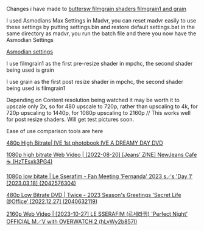 Changes i have made to [buttersw filmgrain shaders filmgrain1 and grain](https://github.com/butterw/bShaders)

I used Asmodians Max Settings in Madvr, you can reset madvr easily to use these settings by putting settings.bin and restore default settings.bat in the same directory as madvr, you run the batch file and there you now have the Asmodian Settings

[Asmodian settings](https://forum.doom9.org/showthread.php?p=1709814#post1709814)

I use filmgrain1 as the first pre-resize shader in mpchc, the second shader being used is grain

I use grain as the first post resize shader in mpchc, the second shader being used is filmgrain1

Depending on Content resolution being watched it may be worth it to upscale only 2x, so for 480 upscale to 720p, rather than upscaling to 4k, for 720p upscaling to 1440p, for 1080p upscaling to 2160p // This works well for post resize shaders. Will get test pictures soon.

Ease of use comparison tools are here 

[480p High Bitrate| IVE 1st photobook IVE A DREAMY DAY DVD](https://imgsli.com/MjMwODI4)


[1080p high bitrate Web Video | [2022-08-20] [Jeans’ ZINE] NewJeans Cafe ☕️ (HzTEsxk3PG4)](https://imgsli.com/MjMwODMw)

[1080p low bitate | Le Sserafim - Fan Meeting 'Fernanda' 2023 s／s 'Day 1' [2023.03.18] (2042576304)](https://imgsli.com/MjMwODMx)

[480p Low Bitrate DVD | Twice - 2023 Season's Greetings 'Secret Life @Office' [2022.12.27] (2040632119)](https://imgsli.com/MjMwOTM4)

[2160p Web Video | [2023-10-27] LE SSERAFIM (르세라핌) 'Perfect Night' OFFICIAL M／V with OVERWATCH 2 (hLvWy2b857I)](https://imgsli.com/MjMwOTUw/0/1)
